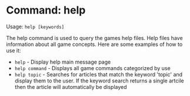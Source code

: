 # Command: help

Usage: `help [keywords]`

The help command is used to query the games help files. Help files have
information about all game concepts. Here are some examples of how to use it:

* `help` - Display help main message page
* `help command` - Displays all game commands categorized by use
* `help topic` - Searches for articles that match the keyword 'topic' and
  display them to the user. If the keyword search returns a single artcile then
  the article will automatically be displayed
